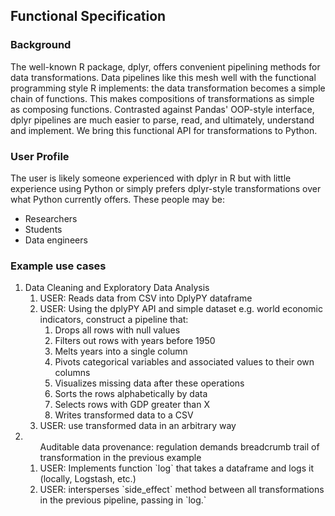 ## Functional Specification

### Background
The well-known R package, dplyr, offers convenient pipelining methods for data transformations. Data pipelines like this mesh well with the functional programming style R implements: the data transformation becomes a simple chain of functions. This makes compositions of transformations as simple as composing functions. Contrasted against Pandas' OOP-style interface, dplyr pipelines are much easier to parse, read, and ultimately, understand and implement. We bring this functional API for transformations to Python. 

### User Profile
The user is likely someone experienced with dplyr in R but with little experience using Python or simply prefers dplyr-style transformations over what Python currently offers. These people may be:
- Researchers
- Students
- Data engineers

### Example use cases
<ol>
<li>Data Cleaning and Exploratory Data Analysis
  <ol>
    <li>USER: Reads data from CSV into DplyPY dataframe</li>
    <li>USER: Using the dplyPY API and simple dataset e.g. world economic indicators, construct a pipeline that:
        <ol>
            <li>Drops all rows with null values</li>
            <li>Filters out rows with years before 1950</li>
            <li>Melts years into a single column</li>
            <li>Pivots categorical variables and associated values to their own columns</li>
            <li>Visualizes missing data after these operations</li>
            <li>Sorts the rows alphabetically by data</li>
            <li>Selects rows with GDP greater than X</li>
            <li>Writes transformed data to a CSV</li>
        </ol>
    <li>USER: use transformed data in an arbitrary way</li>
  </ol>
</li>
<li>
  <ol>Auditable data provenance: regulation demands breadcrumb trail of transformation in the previous example
    <li>USER: Implements function `log` that takes a dataframe and logs it (locally, Logstash, etc.)</li>
    <li>USER: intersperses `side_effect` method between all transformations in the previous pipeline, passing in `log.`</li>
  </ol>
</li>
</ol>